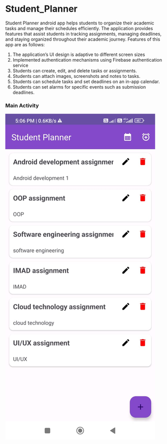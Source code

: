 # Student_Planner
Student Planner android app helps students to organize their academic tasks and manage their schedules efficiently. The application provides features that assist students in tracking assignments, managing deadlines, and staying organized throughout their academic journey. Features of this app are as follows:
1. The application’s UI design is adaptive to different screen sizes
2. Implemented authentication mechanisms using Firebase authentication service
3. Students can create, edit, and delete tasks or assignments.
4. Students can attach images, screenshots and notes to tasks.
5. Students can schedule tasks and set deadlines on an in-app calendar.
6. Students can set alarms for specific events such as submission deadlines.

### Main Activity
![App image](imageFolder/image1.jpeg)
